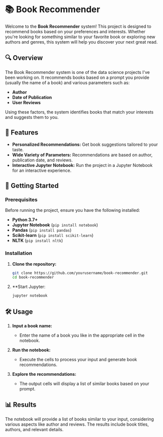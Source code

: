 # 📚 Book Recommender

Welcome to the **Book Recommender** system! This project is designed to recommend books based on your preferences and interests. Whether you're looking for something similar to your favorite book or exploring new authors and genres, this system will help you discover your next great read.

## 🔍 Overview

The Book Recommender system is one of the data science projects I've been working on. It recommends books based on a prompt you provide (usually the name of a book) and various parameters such as:

- **Author**
- **Date of Publication**
- **User Reviews**

Using these factors, the system identifies books that match your interests and suggests them to you.

## 🎯 Features

- **Personalized Recommendations:** Get book suggestions tailored to your taste.
- **Wide Variety of Parameters:** Recommendations are based on author, publication date, and reviews.
- **Interactive Jupyter Notebook:** Run the project in a Jupyter Notebook for an interactive experience.

## 🚀 Getting Started

### Prerequisites

Before running the project, ensure you have the following installed:

- **Python 3.7+**
- **Jupyter Notebook** (`pip install notebook`)
- **Pandas** (`pip install pandas`)
- **Scikit-learn** (`pip install scikit-learn`)
- **NLTK** (`pip install nltk`)

### Installation

1. **Clone the repository:**
   ```bash
   git clone https://github.com/yourusername/book-recommender.git
   cd book-recommender

1. **Start Jupyter:
   ```bash
   jupyter notebook

## 🛠️ Usage

1. **Input a book name:**
   - Enter the name of a book you like in the appropriate cell in the notebook.

2. **Run the notebook:**
   - Execute the cells to process your input and generate book recommendations.

3. **Explore the recommendations:**
   - The output cells will display a list of similar books based on your prompt.

## 📊 Results

The notebook will provide a list of books similar to your input, considering various aspects like author and reviews. The results include book titles, authors, and relevant details.
  
